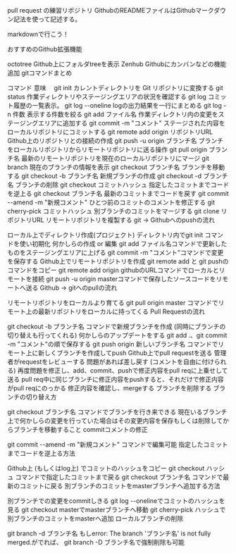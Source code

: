 pull request の練習リポジトリ
GithubのREADMEファイルはGithubマークダウン記法を使って記述する。

markdownで行こう！

おすすめのGithub拡張機能

octotree
Github上にフォルダtreeを表示
Zenhub
Githubにカンバンなどの機能追加
gitコマンドまとめ

コマンド  意味　
git init  カレントディレクトリを Git リポジトリに変換する
git status  作業ディレクトリやステージングエリアの状況を確認する
git log コミット履歴の一覧表示。
git log --oneline logの出力結果を一行にまとめる
git log -n 件数 表示する件数を絞る
git add ファイル名 作業ディレクトリ内の変更をステージングエリアに追加する
git commit -m "コメント"  ステージされた内容をローカルリポジトリにコミットする
git remote add origin リポジトリURL  Github上のリポジトリとの接続の作成
git push -u origin ブランチ名  ブランチをローカルリポジトリからリモートリポジトリに送る操作
git pull origin ブランチ名 最新のリモートリポジトリを現在のローカルリポジトリにマージ
git branch  現在のブランチの情報を表示
git checkout ブランチ名  ブランチを移動する
git checkout -b ブランチ名 新規ブランチの作成
git checkout -d ブランチ名 ブランチの削除
git checkout コミットハッシュ 指定したコミットまでコードを逆上る
git checkout ブランチ名  最新のコミットまでコードを戻す
git commit --amend -m "新規コメント"  ひとつ前のコミットのコメントを修正する
git cherry-pick コミットハッシュ  別ブランチのコミットをマージする
git clone リポジトリURL  リモートリポジトリを複製する
git -> Githubへのpushの流れ

ローカル上でディレクトリ作成(プロジェクト)
ディレクトリ内でgit init コマンドを使い初期化
何かしらの作成 or 編集
git add ファイル名コマンドで更新したものをステージングエリアに上げる
git commit -m "コメント"コマンドで変更を保存する
Github上でリモートリポジトリを作成
git remote add と git pushのコマンドをコピー
git remote add origin githubのURLコマンドでローカルとリモートを接続
git push -u origin masterコマンドで保存したソースコードをリモートへ送る
Github -> gitへのpullの流れ

リモートリポジトリをローカルより育てる
git pull origin master コマンドでリモート上の最新リポジトリをローカルに持ってくる
Pull Requestの流れ

git checkout -b ブランチ名 コマンドで新規ブランチを作成 (同時にブランチの切り替えも行ってくれる)
何かしらのアップデートをする
git add .、git commit -m "コメント"の順で保存する
git push origin 新しいブランチ名 コマンドでリモート上に新しくブランチを作成してpush
Github上でpull requestを送る
管理者がrequestをレビューする
問題があれば差し戻す (コメントを自由に付けられる)
再度問題を修正し、add、commit、pushで修正内容をpull reqに上乗せして送る
pull req中に同じブランチに修正内容をpushすると、それだけで修正内容がpull reqにのっかる
修正内容を確認し、mergeする
ブランチを削除する
ブランチの切り替え方

git checkout ブランチ名 コマンドでブランチを行き来できる
現在いるブランチ上で何かしらの変更を行っていた場合はその変更内容を保存もしくは削除してからブランチを移動すること
commitコメントの修正

git commit --amend -m "新規コメント" コマンドで編集可能
指定したコミットまでコードを逆上る方法

Github上 (もしくはlog上) でコミットのハッシュをコピー
git checkout ハッシュ コマンドで指定したコミットまで戻る
git checkout ブランチ名 コマンドで最新のコミットに戻る
別ブランチのコミットをmasterブランチへ追加する方法

別ブランチでの変更をcommitしきる
git log --onelineでコミットのハッシュを見る
git checkout masterでmasterブランチへ移動
git cherry-pick ハッシュで別ブランチのコミットをmasterへ追加
ローカルブランチの削除

git branch -d ブランチ名
もしerror: The branch 'ブランチ名' is not fully merged.がでれば、
git branch -D ブランチ名で強制削除も可能
